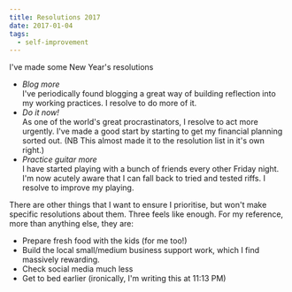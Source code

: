 ```yaml
---
title: Resolutions 2017
date: 2017-01-04
tags:
  - self-improvement
---
```

I've made some New Year's resolutions

<!-- more -->

* _Blog more_  
  I've periodically found blogging a great way of building reflection into
  my working practices. I resolve to do more of it.
* _Do it now!_  
  As one of the world's great procrastinators, I resolve to act more urgently.
  I've made a good start by starting to get my financial planning sorted out.
  (NB This almost made it to the resolution list in it's own right.)
* _Practice guitar more_  
  I have started playing with a bunch of friends every other Friday night.
  I'm now acutely aware that I can fall back to tried and tested riffs.
  I resolve to improve my playing.

There are other things that I want to ensure I prioritise, but won't make
specific resolutions about them. Three feels like enough. For my reference,
more than anything else, they are:

* Prepare fresh food with the kids (for me too!)
* Build the local small/medium business support work, which I find massively
  rewarding.
* Check social media much less
* Get to bed earlier (ironically, I'm writing this at 11:13 PM)
